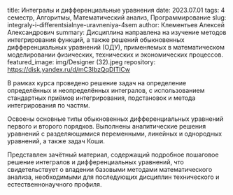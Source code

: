 title: Интегралы и дифференциальные уравнения
date: 2023.07.01
tags: 4 семестр, Алгоритмы, Математический анализ, Программирование
slug: integraly-i-differentsialnye-uravneniya-4sem
author: Клементьев Алексей Александрович
summary: Дисциплина направлена на изучение методов интегрирования функций, а также решений обыкновенных дифференциальных уравнений (ОДУ), применяемых в математическом моделировании физических, технических и экономических процессов.
featured_image: img/Designer (32).jpeg
repository: https://disk.yandex.ru/d/mC3IbzQqDITlCw

В рамках курса проведено решение задач на определение определённых и неопределённых интегралов, с использованием стандартных приёмов интегрирования, подстановок и метода интегрирования по частям.
Освоены основные типы обыкновенных дифференциальных уравнений первого и второго порядков. Выполнены аналитические решения уравнений с разделяющимися переменными, линейных и однородных уравнений, а также задач Коши.
Представлен зачётный материал, содержащий подробное пошаговое решение интегралов и дифференциальных уравнений, что свидетельствует о владении базовыми методами математического анализа, необходимыми для последующих дисциплин технического и естественнонаучного профиля.


